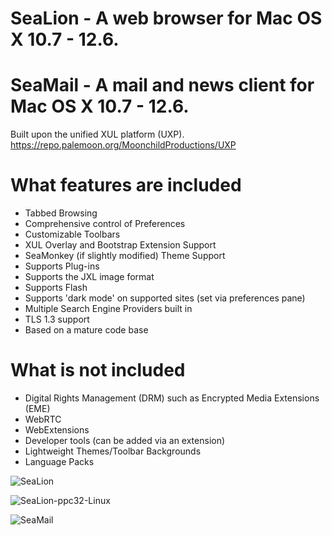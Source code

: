 # SeaLion - A web browser for Mac OS X 10.7 - 12.6.
# SeaMail - A mail and news client for Mac OS X 10.7 - 12.6.

Built upon the unified XUL platform (UXP).
https://repo.palemoon.org/MoonchildProductions/UXP

What features are included
=========================================================================

* Tabbed Browsing
* Comprehensive control of Preferences
* Customizable Toolbars
* XUL Overlay and Bootstrap Extension Support
* SeaMonkey (if slightly modified) Theme Support
* Supports Plug-ins
* Supports the JXL image format
* Supports Flash
* Supports 'dark mode' on supported sites (set via preferences pane)
* Multiple Search Engine Providers built in
* TLS 1.3 support
* Based on a mature code base

What is not included
=========================================================================

* Digital Rights Management (DRM) such as Encrypted Media Extensions (EME)
* WebRTC
* WebExtensions
* Developer tools (can be added via an extension)
* Lightweight Themes/Toolbar Backgrounds
* Language Packs

![SeaLion](https://user-images.githubusercontent.com/39230578/233512154-70590149-3d1a-49dc-aca2-ae0bd42b855a.png)

![SeaLion-ppc32-Linux](https://user-images.githubusercontent.com/39230578/235285348-8500793c-58eb-4cbe-8e85-d4d4b78b8d0e.png)

![SeaMail](https://github.com/wicknix/SeaLion/assets/39230578/7dc7e909-6a4b-4fb3-b115-2e753b7875da)

